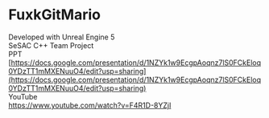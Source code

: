 # FuxkGitMario

Developed with Unreal Engine 5 <br>
SeSAC C++ Team Project <br>
PPT <br>
[https://docs.google.com/presentation/d/1NZYk1w9EcgpAoqnz7lS0FCkEloq0YDzTT1mMXENuuO4/edit?usp=sharing](https://docs.google.com/presentation/d/1NZYk1w9EcgpAoqnz7lS0FCkEloq0YDzTT1mMXENuuO4/edit?usp=sharing)
<br>
YouTube <br>
https://www.youtube.com/watch?v=F4R1D-8YZjI
